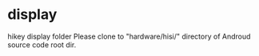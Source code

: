 # display
hikey display folder
Please clone to "hardware/hisi/" directory of Androud source code root dir.
